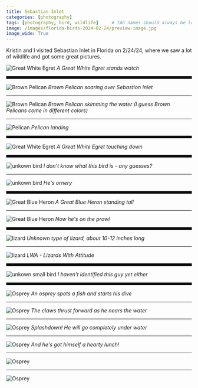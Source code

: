 ```yaml
---
title: Sebastian Inlet
categories: [photography]
tags: [photography, bird, wildlife]     # TAG names should always be lowercase
image: /images/florida-birds-2024-02-24/preview-image.jpg
image_wide: True
---
```


Kristin and I visited Sebastian Inlet in Florida on 2/24/24, where we saw a lot of wildlife and got some great pictures. 


![Great White Egret](/images/florida-birds-2024-02-24/2024-02-24-sebastion-inlet-26.JPG)
_A Great White Egret stands watch_

<hr style="border:3px solid #000000">

![Brown Pelican](/images/florida-birds-2024-02-24/2024-02-24-sebastion-inlet-8.JPG)
_Brown Pelican soaring over Sebastion Inlet_

---

![Brown Pelican](/images/florida-birds-2024-02-24/2024-02-24-sebastion-inlet-19.JPG)
_Brown Pelican skimming the water (I guess Brown Pelicans come in different colors)_

---

![Pelican](/images/florida-birds-2024-02-24/2024-02-24-sebastion-inlet-14.JPG)
_Pelican landing_

<hr style="border:3px solid #000000">

![Great White Egret](/images/florida-birds-2024-02-24/2024-02-24-sebastion-inlet-9.JPG)
_A Great White Egret touching down_

<hr style="border:3px solid #000000">

![unkown bird](/images/florida-birds-2024-02-24/2024-02-24-sebastion-inlet-10.JPG)
_I don't know what this bird is - any guesses?_

---

![unkown bird](/images/florida-birds-2024-02-24/2024-02-24-sebastion-inlet-11.JPG)
_He's ornery_

<hr style="border:3px solid #000000">

![Great Blue Heron](/images/florida-birds-2024-02-24/2024-02-24-sebastion-inlet-12.JPG)
_A Great Blue Heron standing tall_

---

![Great Blue Heron](/images/florida-birds-2024-02-24/2024-02-24-sebastion-inlet-13.JPG)
_Now he's on the prowl_

<hr style="border:3px solid #000000">

![lizard](/images/florida-birds-2024-02-24/2024-02-24-sebastion-inlet-15.JPG)
_Unknown type of lizard, about 10-12 inches long_

---

![lizard](/images/florida-birds-2024-02-24/2024-02-24-sebastion-inlet-16.JPG)
_LWA - Lizards With Attitude_

<hr style="border:3px solid #000000">

![unkown small bird](/images/florida-birds-2024-02-24/2024-02-24-sebastion-inlet-18.JPG)
_I haven't identified this guy yet either_

<hr style="border:3px solid #000000">

![Osprey](/images/florida-birds-2024-02-24/2024-02-24-sebastion-inlet-20.JPG)
_An osprey spots a fish and starts his dive_

---

![Osprey](/images/florida-birds-2024-02-24/2024-02-24-sebastion-inlet-21.JPG)
_The claws thrust forward as he nears the water_

---

![Osprey](/images/florida-birds-2024-02-24/2024-02-24-sebastion-inlet-22.JPG)
_Splashdown! He will go completely under water_

---

![Osprey](/images/florida-birds-2024-02-24/2024-02-24-sebastion-inlet-23.JPG)
_And he's got himself a hearty lunch!_

---

![Osprey](/images/florida-birds-2024-02-24/2024-02-24-sebastion-inlet-24.JPG)

---

![Osprey](/images/florida-birds-2024-02-24/2024-02-24-sebastion-inlet-25.JPG)

